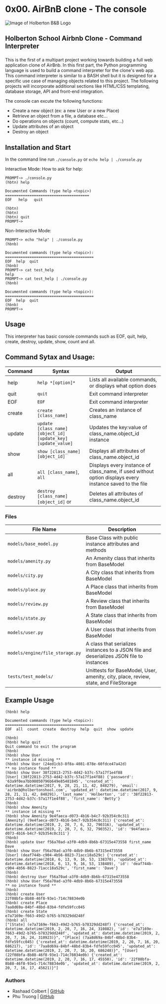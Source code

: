 # 0x00. AirBnB clone - The console
![Image of Holberton B&B Logo](https://s3.amazonaws.com/intranet-projects-files/holbertonschool-higher-level_programming+/263/HBTN-hbnb-Final.png)

## Holberton School Airbnb Clone - Command Interpreter 
### 
This is the first of a multipart project working towards building a full web application clone of AirBnb. In this first part, the Python programming language is used to build a command interpreter for the clone's web app. This command interpreter is similar to a BASH shell but it is designed for a specific use case of managing objects related to this project. The following projects will incorporate additional sections like HTML/CSS templating, database storage, API and front-end integration.

The console can excute the following functions:
-   Create a new object (ex: a new User or a new Place)
-   Retrieve an object from a file, a database etc…
-   Do operations on objects (count, compute stats, etc…)
-   Update attributes of an object
-   Destroy an object

## Installation and Start
In the command line run `./console.py` or `echo help | ./console.py`

Interactive Mode:
How to ask for help:
```
PROMPT~> ./console.py
(hbtn) help

Documented Commands (type help <topic>)
======================================
EOF   help   quit

(hbtn)
(hbtn)
(hbtn) quit
PROMPT~>
```
Non-Interactive Mode:
```
PROMPT~> echo "help" | ./console.py
(hbnb)

Documented commands (type help <topic>):
========================================
EOF  help  quit
(hbnb)
PROMPT~> cat test_help
help
PROMPT~> cat test_help | ./console.py
(hbnb)

Documented commands (type help <topic>):
========================================
EOF  help  quit
(hbnb)
PROMPT~>
```
## Usage
This interpreter has basic console commands such as EOF, quit, help, create, destroy, update, show, count and all.

## Command Sytax and Usage:

Command | Syntax | Output
------- | ------ | ------
help | `help *[option]*` | Lists all available commands, or displays what option does
quit | `quit` | Exit command interpreter
EOF | `EOF` | Exit command interpreter
create | `create [class_name]` | Creates an instance of class_name
update | `update [class_name] [object_id] [update_key] [update_value]`| Updates the key:value of class_name.object_id instance
show | `show [class_name] [object_id]` | Displays all attributes of class_name.object_id
all | `all [class_name]`, `all` | Displays every instance of class_name, if used without option displays every instance saved to the file
destroy | `destroy [class_name] [object_id]` or  | Deletes all attributes of class_name.object_id


### Files
File Name | Description
--- | ---
`models/base_model.py` | Base Class with public instance attributes and methods
`models/amenity.py` | An Amenity class that inherits from BaseModel
`models/city.py` | A City class that inherits from BaseModel
`models/place.py` | A Place class that inherits from BaseModel
`models/review.py` | A Review class that inherits from BaseModel
`models/state.py` | A State class that inherits from BaseModel
`models/user.py` | A User class that inherits from BaseModel
`models/engine/file_storage.py` | A class that serializes instances to a JSON file and deserializes JSON file to instances
`tests/test_models/` | Unittests for BaseModel, User, amenity, city, place, review, state, and FileStorage

## Example Usage
```python3
(hbnb) help

Documented commands (type help <topic>):
========================================
EOF  all  count  create  destroy  help  quit  show  update

(hbnb)
(hbnb) help quit
Quit command to exit the program
(hbnb)
(hbnb) show User
** instance id missing **
(hbnb) show User (24ed1cb3-8f8a-4081-878e-60fdce47a42d)
** no instance found **
(hbnb) show User 38f22813-2753-4d42-b37c-57a17f1e4f88
[User] (38f22813-2753-4d42-b37c-57a17f1e4f88) {'password': '63a9f0ea7bb98050796b649e85481845', 'created_at': datetime.datetime(2017, 9, 28, 21, 11, 42, 848279), 'email': 'airbnb@holbertonshool.com', 'updated_at': datetime.datetime(2017, 9, 28, 21, 11, 42, 848291), 'last_name': 'Holberton', 'id': '38f22813-2753-4d42-b37c-57a17f1e4f88', 'first_name': 'Betty'}
(hbnb)
(hbnb) show Amenity
** instance id missing **
(hbnb) show Amenity 9e4faeca-d073-4b16-b4c7-92b354c0c311
[Amenity] (9e4faeca-d073-4b16-b4c7-92b354c0c311) {'created_at': datetime.datetime(2019, 2, 20, 7, 6, 32, 790316), 'updated_at': datetime.datetime(2019, 2, 20, 7, 6, 32, 790352), 'id': '9e4faeca-d073-4b16-b4c7-92b354c0c311'}
(hbnb)
(hbnb) update User f56a70ad-a3f0-4db9-8b6b-67315e473558 first_name Dave
(hbnb) show User f56a70ad-a3f0-4db9-8b6b-67315e473558
[User] (deaf744b-c904-4b56-8823-71acc18a529c) {'created_at': datetime.datetime(2018, 6, 13, 9, 16, 53, 138370), 'updated_at': datetime.datetime(2018, 6, 13, 9, 16, 53, 138489), 'id': 'deaf744b-c904-4b56-8823-71acc18a529c', 'first_name': 'Dave'}
(hbnb)
(hbnb) destroy User f56a70ad-a3f0-4db9-8b6b-67315e473558
(hbnb) show User f56a70ad-a3f0-4db9-8b6b-67315e473558
** no instance found **
(hbnb)
(hbnb) create User
22f08bfa-8b88-46f8-93e1-714c78834e0b
(hbnb) create Place
7aa8d69a-84bf-48bd-83b4-fdfe59fcc045
(hbnb) create State
e7a7169e-f663-49d2-b765-b78329dd248f
(hbnb) all
["[State] (e7a7169e-f663-49d2-b765-b78329dd248f) {'created_at': datetime.datetime(2019, 2, 20, 7, 16, 24, 310882), 'id': 'e7a7169e-f663-49d2-b765-b78329dd248f', 'updated_at': datetime.datetime(2019, 2, 20, 7, 16, 24, 310923)}", "[Place] (7aa8d69a-84bf-48bd-83b4-fdfe59fcc045) {'created_at': datetime.datetime(2019, 2, 20, 7, 16, 20, 686217), 'id': '7aa8d69a-84bf-48bd-83b4-fdfe59fcc045', 'updated_at': datetime.datetime(2019, 2, 20, 7, 16, 20, 686248)}", "[User] (22f08bfa-8b88-46f8-93e1-714c78834e0b) {'created_at': datetime.datetime(2019, 2, 20, 7, 16, 17, 45550), 'id': '22f08bfa-8b88-46f8-93e1-714c78834e0b', 'updated_at': datetime.datetime(2019, 2, 20, 7, 16, 17, 45621)}"]
```

### Authors
* Rashaad Colbert | [GitHub](https://github.com/rcolbert30) 
* Phu Truong | [GitHub](https://github.com/truong21) 
